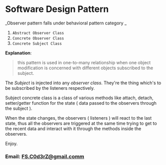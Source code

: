 # Software Design Pattern ##

_Observer pattern falls under  behavioral pattern category   _

1. `Abstract Observer Class`
2. `Concrete Observer Class`
3. `Concrete Subject Class`

**Explanation**:

> this pattern is used in one-to-many relationship when one object
> modification is concerned with different objects subscribed to the
> subject.

The *Subject* is injected into any *observer class*. They're the thing
which's to be subscribed by the listeners respectively.

Subject concrete class is a class of various methods like attach,
detach, setter/getter function for the state ( data passed to the
observers through the subject ).

When the state changes, the observers ( listeners ) will react to the
last state, thus all the observers are triggered at the same time trying
to get to the recent data and interact with it through the methods
inside the observers.

Enjoy.



### Email: FS.C0d3rZ@gmail.comm ###
